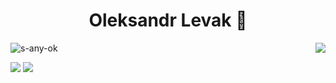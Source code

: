 <h1 align="center">Oleksandr Levak 👋</h1>

<img align='right' src="https://github-readme-stats.vercel.app/api?username=s-any-ok&show_icons=true&theme=radical" >
<p align="left"> <img src="https://komarev.com/ghpvc/?username=s-any-ok" alt="s-any-ok" /> </p>

[![](https://img.shields.io/badge/linkedin-%230077B5.svg?&style=for-the-badge&logo=linkedin&logoColor=white)](https://www.linkedin.com/in/oleksandr-levak-49a134161/)
[![](https://img.shields.io/badge/Gmail-D14836?style=for-the-badge&logo=gmail&logoColor=white)](mailto:sashavytvyckyj@gmail.com)


